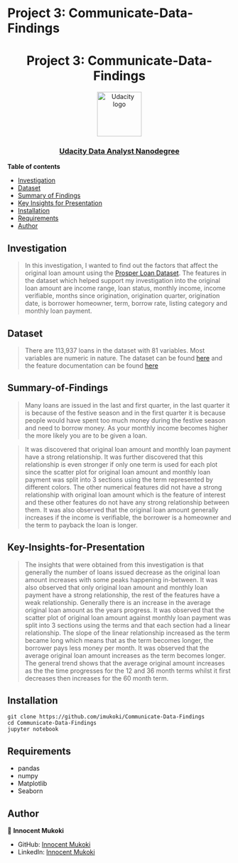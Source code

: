 
# Project 3: Communicate-Data-Findings

<h1 align="center">Project  3: Communicate-Data-Findings</h1>
<p align="center">
  <a href="https://www.udacity.com/">
    <img src='https://course_report_production.s3.amazonaws.com/rich/rich_files/rich_files/5511/s300/udacity-logo.png' alt="Udacity logo" width = 100px>
   </a>
</p>
<h3 align="center"><a href='https://www.udacity.com/course/data-analyst-nanodegree--nd002'> Udacity Data Analyst Nanodegree </a></h3>


**Table of contents**

- [Investigation](#Investigation)
- [Dataset](#Dataset)
- [Summary of Findings](#Summary-of-Findings)
- [Key Insights for Presentation](#Key-Insights-for-Presentation)
- [Installation](#Installation)
- [Requirements](#Requirements)
- [Author](#Author)


## Investigation

> In this investigation, I wanted to find out the factors that affect the original loan amount using the [Prosper Loan Dataset](https://s3.amazonaws.com/udacity-hosted-downloads/ud651/prosperLoanData.csv). The features in the dataset which helped support my investigation into the original loan amount are income range, loan status, monthly income, income verifiable, months since origination, origination quarter, origination date, is borrower homeowner, term, borrow rate, listing category and monthly loan payment. 

## Dataset

> There are 113,937 loans in the dataset with 81 variables. Most variables are numeric in nature. The dataset can be found [here](https://s3.amazonaws.com/udacity-hosted-downloads/ud651/prosperLoanData.csv) and the feature documentation can be found [here](https://docs.google.com/spreadsheets/d/1gDyi_L4UvIrLTEC6Wri5nbaMmkGmLQBk-Yx3z0XDEtI/edit#gid=0)



## Summary-of-Findings

> Many loans are issued in the last and first quarter, in the last quarter it is because of the festive season and in the first quarter it is because people would have spent too much money during the festive season and need to borrow money. As your monthly income becomes higher the more likely you are to be given a loan.

> It was discovered that original loan amount and monthly loan payment have a strong relationship. It was further discovered that this relationship is even stronger if only one term is used for each plot since the scatter plot for original loan amount and monthly loan payment was split into 3 sections using the term represented by different colors. The other numerical features did not have a strong relationship with original loan amount which is the feature of interest and these other features do not have any strong relationship between them. It was also observed that the original loan amount generally increases if the income is verifiable, the borrower is a homeowner and the term to payback the loan is longer.


## Key-Insights-for-Presentation

> The insights that were obtained from this investigation is that generally the number of loans issued decrease as the original loan amount increases with some peaks happening in-between. It was also observed that only original loan amount and monthly loan payment have a strong relationship, the rest of the features have a weak relationship. Generally there is an increase in the average original loan amount as the years progress. It was observed that the scatter plot of original loan amount against monthly loan payment was split into 3 sections using the terms and that each section had a linear relationship. The slope of the linear relationship increased as the term became long which means that as the term becomes longer, the borrower pays less money per month. It was observed that the average original loan amount increases as the term becomes longer. The general trend shows that the average original amount increases as the the time progresses for the 12 and 36 month terms whilst it first decreases then increases for the 60 month term.


## Installation 
```
git clone https://github.com/imukoki/Communicate-Data-Findings
cd Communicate-Data-Findings
jupyter notebook 
```

## Requirements

* pandas 
* numpy 
* Matplotlib
* Seaborn

## Author

👤 **Innocent Mukoki**

- GitHub: [Innocent Mukoki](https://github.com/imukoki)
- LinkedIn: [Innocent Mukoki](https://www.linkedin.com/in/innocent-mukoki/)
